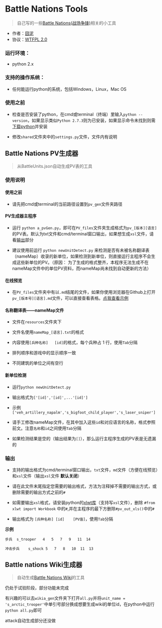 Battle Nations Tools
==================

>自己写的一些[Battle Nations(战场争锋)](http://www.z2.com/game/battle-nations)相关的小工具

- 作者：[囧泥](https://github.com/johnnywjy)
- 协议：[WTFPL 2.0](http://www.wtfpl.net/txt/copying/)

### 运行环境：

- python 2.x

### 支持的操作系统：

- 任何能运行python的系统，包括Windows，Linux，Mac OS

### 使用之前

- 检查是否安装了python，在cmd或terminal（终端）里输入`python --version`，如果显示类似`Python 2.7.3`则为已安装，如果显示命令未找到则需[下载python](http://python.org/download/)并安装

- 修改`shared`文件夹中的`settings.py`文件，文件内有说明

## Battle Nations PV生成器

> 从BattleUnits.json自动生成PV表的工具

### 使用说明

#### 使用之前

- 请先把cmd或terminal的当前路径设置到`pv_gen`文件夹路径

#### **PV生成器主程序**

- 运行 `python a_pvGen.py`，即可在`PV_files`文件夹生成格式为`pv_[版本][语言]`的PV表。默认为txt文件和cmd/terminal窗口输出，如果想生成`xsl`文件，请看[输出](#输出)部分

- 建议使用前运行 `python newUnitDetect.py` 来检测是否有未被名称翻译表（nameMap）收录的新单位，如果检测到新单位，则直接运行主程序不会生成这些新单位的PV。（原因： 为了生成的格式整齐，本程序无法生成不在nameMap文件中的单位PV资料，而nameMap尚未找到自动更新的方法）

#### **在线预览**

- 在`PV_files`文件夹中有以`.md`结尾的文件，如果你使用浏览器在Github上打开`pv_[版本号][语言].md`文件，可以直接查看表格。[点我查看示例](https://github.com/johnnywjy/BattleNationsTools/blob/master/PV_files/pv_2.85ch.md)

#### **名称翻译表——nameMap文件**

- 文件在`resources`文件夹下

- 文件名使用`nameMap_[语言].txt`的格式

- 内容使用`[兵种名称]   [id]`的格式，每个兵种占 1 行，使用`Tab`分隔

- 排列顺序和游戏中的显示顺序一致

- 不同建筑的单位之间有空行

#### **新单位检测**

- 运行`python newUnitDetect.py`

- 输出格式为`['[id]','[id]',...'[id]']`

- 示例 `['veh_artillery_napalm','s_bigfoot_child_player','s_laser_sniper']`

- 请手工修改nameMap文件，在其中加入这些`id`和对应语言的名称，格式参照前文。注意`名称`和`id`之间使用`Tab`分隔

- 如果检测结果是空的（输出结果为`[]`），那么运行主程序生成的PV表是无遗漏的

### 输出

- 支持的输出格式为cmd/terminal窗口输出，`txt`文件，`md`文件（方便在线预览）和`xsl`文件（输出`xsl`文件 **默认关闭**）

- 请在此文件末尾指定您需要的输出格式，方法为注释掉不需要的输出方式，或删除需要的输出方式之前的`#`

- 如需要输出`xsl`格式，请安装python的[xlwt库](https://pypi.python.org/pypi/xlwt)（支持写`xsl`文件），删除 `#from xlwt import Workbook` 中的`#`,并在主程序的最下方删除`#pv_out_xls()`中的`#`

- 输出格式为 `[兵种名称] [id]    [PV值]`，使用`Tab`分隔

**示例**

    步兵  s_trooper   4   5   7   9   11  14

    冲击步兵    s_shock 5   7   8   10  11  13


## Battle nations Wiki生成器

>自动生成[Battle Nations Wiki](http://battlenations.wikia.com/wiki/Battle_Nations_Wiki)的工具

仍处于试验阶段，部分功能未完成

有兴趣的可以去`wikia_gen`文件夹下打开`all.py`并将`unit_name = 's_arctic_trooper'`中单引号部分换成想要生成wiki的单位id，在python中运行`python all.py`即可

attack自动生成部分还没做
